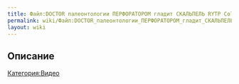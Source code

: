 ```yaml
---
title: Файл:DOCTOR палеонтологии ПЕРФОРАТОРОМ гладит СКАЛЬПЕЛЬ RYTP Collab
permalink: wiki/Файл:DOCTOR_палеонтологии_ПЕРФОРАТОРОМ_гладит_СКАЛЬПЕЛЬ_RYTP_Collab/
layout: wiki
---
```


## Описание

[Категория:Видео](Категория:Видео "wikilink")
